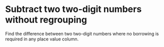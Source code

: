 # Subtract two two-digit numbers without regrouping

Find the difference between two two-digit numbers where no borrowing is required in any place value column.
